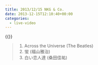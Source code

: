 ```yaml
---
title: 2013/12/15 NKG & Co.
date: 2013-12-15T12:10:40+00:00
categories:
  - live-video
---
```


{{<youtube DnK-PG_RvYo>}}

> 1. Across the Universe (The Beatles)  
> 2. 蛍 (福山雅治)  
> 3. 白い恋人達 (桑田佳祐)  



